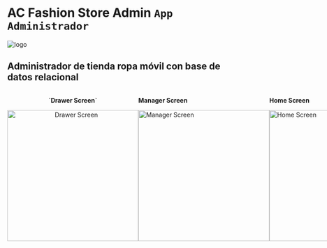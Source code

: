 # AC Fashion Store Admin `App Administrador`

![logo](https://github.com/VictorArdila/AC-Fashion-Store-Admin/assets/89551043/274a4a08-0057-4850-b93a-4565da1ad03a)

## Administrador de tienda ropa móvil con base de datos relacional
<div style="display: flex; flex-direction: row;">
  <div width="300">
    <div align="center">
      <p><strong>`Drawer Screen`</strong></p>
    <img src="https://github.com/VictorArdila/AC-Fashion-Store-Admin/assets/89551043/ea2d4c06-fce3-495a-b8c3-8a52f3f86c50" alt="Drawer Screen" width="300">
    </div>
  </div>
  
  <div style="flex-direction: column; align-items: center;">
    <p><strong>Manager Screen</strong></p>
    <img src="https://github.com/VictorArdila/AC-Fashion-Store-Admin/assets/89551043/c55f51ba-62ff-4781-ab61-6dc2874c0b81" alt="Manager Screen" width="300">
  </div>
  
  <div style="flex-direction: column; align-items: center;">
    <p><strong>Home Screen</strong></p>
    <img src="https://github.com/VictorArdila/AC-Fashion-Store-Admin/assets/89551043/ce048b26-2e68-4e1a-ac8b-dc4d59c5841a" alt="Home Screen" width="300">
  </div>
</div>
